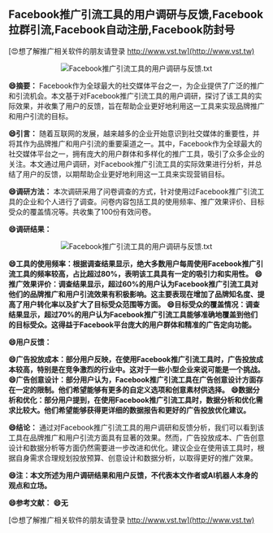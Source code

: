 ## **Facebook推广引流工具的用户调研与反馈,Facebook拉群引流,Facebook自动注册,Facebook防封号**

[😍想了解推广相关软件的朋友请登录 http://www.vst.tw](http://www.vst.tw)

 <center><img src="https://vst.tw/MP4/tuiguang/png/1.png" alt="Facebook推广引流工具的用户调研与反馈.txt"></center>

**😄摘要：**
Facebook作为全球最大的社交媒体平台之一，为企业提供了广泛的推广和引流机会。本文基于对Facebook推广引流工具的用户调研，探讨了该工具的实际效果，并收集了用户的反馈，旨在帮助企业更好地利用这一工具来实现品牌推广和用户引流的目标。

**😄引言：**
随着互联网的发展，越来越多的企业开始意识到社交媒体的重要性，并将其作为品牌推广和用户引流的重要渠道之一。其中，Facebook作为全球最大的社交媒体平台之一，拥有庞大的用户群体和多样化的推广工具，吸引了众多企业的关注。本文通过用户调研，对Facebook推广引流工具的实际效果进行分析，并总结了用户的反馈，以期帮助企业更好地利用这一工具来实现营销目标。

**😄调研方法：**
本次调研采用了问卷调查的方式，针对使用过Facebook推广引流工具的企业和个人进行了调查。问卷内容包括工具的使用频率、推广效果评价、目标受众的覆盖情况等。共收集了100份有效问卷。

**😄调研结果：**

 <center><img src="https://vst.tw/MP4/tuiguang/png/4.png" alt="Facebook推广引流工具的用户调研与反馈.txt"></center>

**😄工具的使用频率：根据调查结果显示，绝大多数用户每周使用Facebook推广引流工具的频率较高，占比超过80%，表明该工具具有一定的吸引力和实用性。**
**😄推广效果评价：调查结果显示，超过60%的用户认为Facebook推广引流工具对他们的品牌推广和用户引流效果有积极影响。这主要表现在增加了品牌知名度、提高了用户转化率以及扩大了目标受众范围等方面。**
**😄目标受众的覆盖情况：调查结果显示，超过70%的用户认为Facebook推广引流工具能够准确地覆盖到他们的目标受众。这得益于Facebook平台庞大的用户群体和精准的广告定向功能。**

**😄用户反馈：**

**😄广告投放成本：部分用户反映，在使用Facebook推广引流工具时，广告投放成本较高，特别是在竞争激烈的行业中。这对于一些小型企业来说可能是一个挑战。**
**😄广告创意设计：部分用户认为，Facebook推广引流工具在广告创意设计方面存在一定的限制。他们希望能够有更多的自定义选项和创意素材供选择。**
**😄数据分析和优化：部分用户提到，在使用Facebook推广引流工具时，数据分析和优化需求比较大。他们希望能够获得更详细的数据报告和更好的广告投放优化建议。**

**😄结论：**
通过对Facebook推广引流工具的用户调研和反馈分析，我们可以看到该工具在品牌推广和用户引流方面具有显著的效果。然而，广告投放成本、广告创意设计和数据分析等方面仍然需要进一步改进和优化。建议企业在使用该工具时，根据自身需求合理规划投放预算、创意设计和数据分析，以取得更好的推广效果。

**😄注：本文所述为用户调研结果和用户反馈，不代表本文作者或AI机器人本身的观点和立场。**

**😄参考文献：**
**😄无**

[😍想了解推广相关软件的朋友请登录 http://www.vst.tw](http://www.vst.tw)



